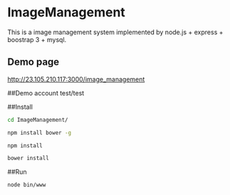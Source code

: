 # ImageManagement
This is a image management system implemented by node.js + express + boostrap 3 + mysql.

## Demo page
http://23.105.210.117:3000/image_management

##Demo account
test/test

##Install
```sh
cd ImageManagement/
```
```sh
npm install bower -g
```
```sh
npm install
```
```sh
bower install
```

##Run
```sh
node bin/www
```



